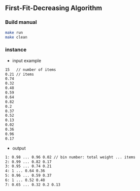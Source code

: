 ## First-Fit-Decreasing Algorithm 

### Build manual

```bash
make run
make clean
```

### instance
- input example
```bash
15   // number of items
0.21 // items
0.74
0.32
0.48
0.59
0.64
0.82
0.2
0.37
0.52
0.13
0.02
0.36
0.96
0.17
```

- output
```bash
1: 0.98 ... 0.96 0.02 // bin number: total weight ... items
2: 0.99 ... 0.82 0.17 
3: 0.95 ... 0.74 0.21 
4: 1 ... 0.64 0.36    
5: 0.96 ... 0.59 0.37
6: 1 ... 0.52 0.48 
7: 0.65 ... 0.32 0.2 0.13
```
